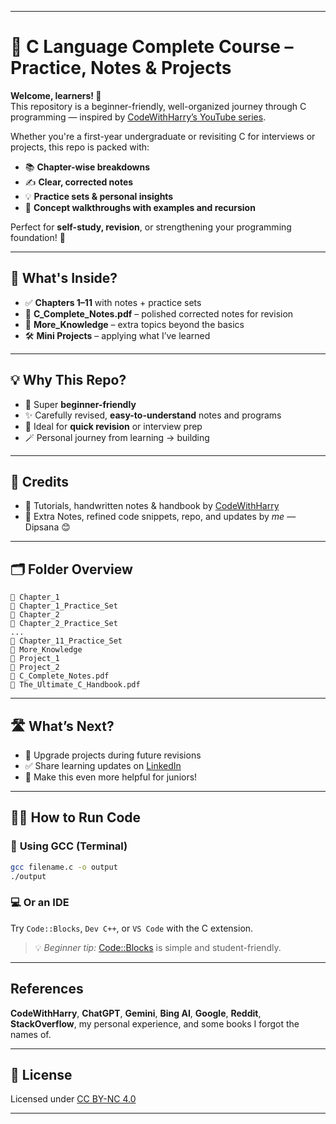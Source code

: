
---

# 🌟 C Language Complete Course – Practice, Notes & Projects

**Welcome, learners! 👋**  
This repository is a beginner-friendly, well-organized journey through C programming — inspired by [CodeWithHarry’s YouTube series](https://youtu.be/ZSPZob_1TOk).  

Whether you're a first-year undergraduate or revisiting C for interviews or projects, this repo is packed with:
- 📚 **Chapter-wise breakdowns**
- ✍️ **Clear, corrected notes**
- 💡 **Practice sets & personal insights**
- 🔁 **Concept walkthroughs with examples and recursion**

Perfect for **self-study, revision**, or strengthening your programming foundation! 💪

---

## 📘 What's Inside?

- ✅ **Chapters 1–11** with notes + practice sets  
- 📄 **C_Complete_Notes.pdf** – polished corrected notes for revision  
- 🌱 **More_Knowledge** – extra topics beyond the basics  
- 🛠️ **Mini Projects** – applying what I’ve learned

---

## 💡 Why This Repo?

- 🔰 Super **beginner-friendly**
- ✨ Carefully revised, **easy-to-understand** notes and programs
- 📌 Ideal for **quick revision** or interview prep  
- 🪄 Personal journey from learning → building  

---

## 🙌 Credits

- 🎥 Tutorials, handwritten notes & handbook by [CodeWithHarry](https://www.codewithharry.com)  
- 🧾 Extra Notes, refined code snippets, repo, and updates by *me* — Dipsana 😊

---

## 🗂️ Folder Overview

```
📁 Chapter_1
📁 Chapter_1_Practice_Set
📁 Chapter_2
📁 Chapter_2_Practice_Set
...
📁 Chapter_11_Practice_Set
📁 More_Knowledge
📁 Project_1
📁 Project_2
📓 C_Complete_Notes.pdf
📘 The_Ultimate_C_Handbook.pdf
```

---

## 🛣️ What’s Next?

- 🔄 Upgrade projects during future revisions
- ✅ Share learning updates on [LinkedIn](www.linkedin.com/in/dipsana)
- 💬 Make this even more helpful for juniors!

---

## 🏃‍♂️ How to Run Code

### 🔧 **Using GCC (Terminal)**
```bash
gcc filename.c -o output
./output
```

### 💻 **Or an IDE**  
Try `Code::Blocks`, `Dev C++`, or `VS Code` with the C extension.

> 💡 *Beginner tip:* [Code::Blocks](http://www.codeblocks.org/) is simple and student-friendly.

---

## References  

**CodeWithHarry**, **ChatGPT**, **Gemini**, **Bing AI**, **Google**, **Reddit**, **StackOverflow**, my personal experience, and some books I forgot the names of.

---

## 📄 License

Licensed under [CC BY-NC 4.0](https://creativecommons.org/licenses/by-nc/4.0/)

---
